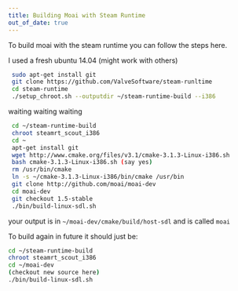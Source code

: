 ```yaml
---
title: Building Moai with Steam Runtime
out_of_date: true
---
```


To build moai with the steam runtime you can follow the steps here.

I used a fresh ubuntu 14.04 (might work with others)

```bash
 sudo apt-get install git
 git clone https://github.com/ValveSoftware/steam-runltime
 cd steam-runtime
 ./setup_chroot.sh --outputdir ~/steam-runtime-build --i386
```
 waiting waiting waiting
 
```bash
 cd ~/steam-runtime-build
 chroot steamrt_scout_i386
 cd ~
 apt-get install git
 wget http://www.cmake.org/files/v3.1/cmake-3.1.3-Linux-i386.sh
 bash cmake-3.1.3-Linux-i386.sh (say yes)
 rm /usr/bin/cmake
 ln -s ~/cmake-3.1.3-Linux-i386/bin/cmake /usr/bin
 git clone http://github.com/moai/moai-dev
 cd moai-dev
 git checkout 1.5-stable 
 ./bin/build-linux-sdl.sh
```
your output is in `~/moai-dev/cmake/build/host-sdl` and is called `moai`

To build again in future it should just be:

```bash
cd ~/steam-runtime-build
chroot steamrt_scout_i386
cd ~/moai-dev
(checkout new source here)
./bin/build-linux-sdl.sh
```
